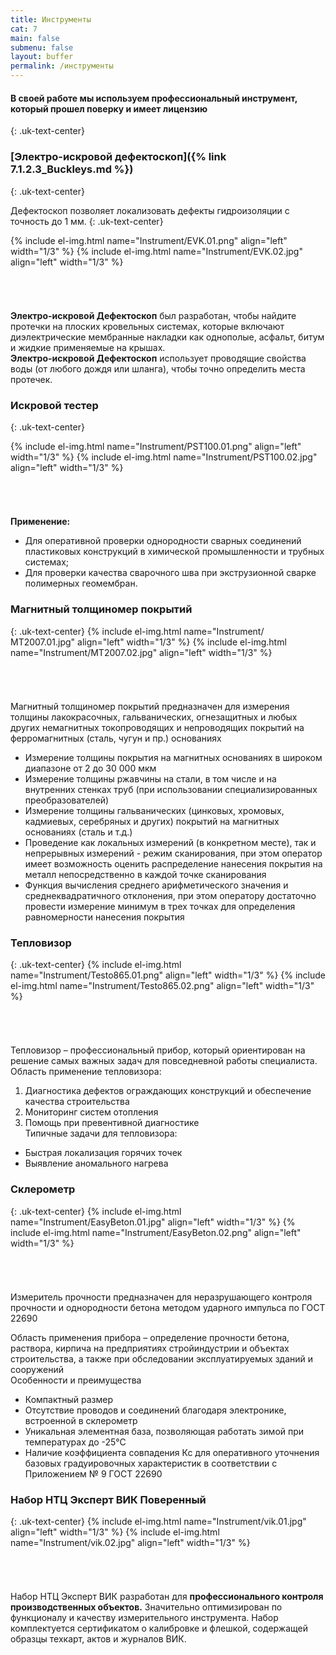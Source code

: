 ```yaml
---
title: Инструменты
cat: 7
main: false
submenu: false
layout: buffer
permalink: /инструменты
---
```


#### **В своей работе мы используем профессиональный инструмент, который прошел поверку и имеет лицензию**
{: .uk-text-center}
### **[Электро-искровой дефектоскоп]({% link 7.1.2.3_Buckleys.md %})**
{: .uk-text-center}

Дефектоскоп позволяет локализовать дефекты гидроизоляции с точность до 1 мм.
{: .uk-text-center}

{% include el-img.html name="Instrument/EVK.01.png" align="left" width="1/3" %}
{% include el-img.html name="Instrument/EVK.02.jpg" align="left" width="1/3" %}

###### &nbsp;  

**Электро-искровой Дефектоскоп** был разработан, чтобы найдите протечки на плоских кровельных системах, которые включают диэлектрические мембранные накладки как однополые, асфальт, битум и жидкие применяемые на крышах.  
**Электро-искровой Дефектоскоп** использует проводящие свойства воды (от любого дождя или шланга), чтобы точно определить места протечек.



### **Искровой тестер**
{: .uk-text-center}
 
{% include el-img.html name="Instrument/PST100.01.png" align="left" width="1/3" %}
{% include el-img.html name="Instrument/PST100.02.jpg" align="left" width="1/3" %}
###### &nbsp;  

**Применение:**

*	Для оперативной проверки однородности сварных соединений пластиковых конструкций в химической промышленности и трубных системах;  
*	Для проверки качества сварочного шва при экструзионной сварке полимерных геомембран.

### **Магнитный толщиномер покрытий**
{: .uk-text-center}
{% include el-img.html name="Instrument/МТ2007.01.jpg" align="left" width="1/3" %}
{% include el-img.html name="Instrument/МТ2007.02.jpg" align="left" width="1/3" %}
###### &nbsp;  

Магнитный толщиномер покрытий предназначен для измерения толщины лакокрасочных, гальванических, огнезащитных и любых других немагнитных токопроводящих и непроводящих покрытий на ферромагнитных (сталь, чугун и пр.) основаниях  

*	Измерение толщины покрытия на магнитных основаниях в широком диапазоне от 2 до 30 000 мкм  
*	Измерение толщины ржавчины на стали, в том числе и на внутренних стенках труб (при использовании специализированных преобразователей)  
*	Измерение толщины гальванических (цинковых, хромовых, кадмиевых, серебряных и других) покрытий на магнитных основаниях (сталь и т.д.)  
*	Проведение как локальных измерений (в конкретном месте), так и непрерывных измерений - режим сканирования, при этом оператор имеет возможность оценить распределение нанесения покрытия на металл непосредственно в каждой точке сканирования  
*	Функция вычисления среднего арифметического значения и среднеквадратичного отклонения, при этом оператору достаточно провести измерение минимум в трех точках для определения равномерности нанесения покрытия  
   
### **Тепловизор**
{: .uk-text-center}
{% include el-img.html name="Instrument/Testo865.01.png" align="left" width="1/3" %}
{% include el-img.html name="Instrument/Testo865.02.png" align="left" width="1/3" %}
###### &nbsp;  

Тепловизор – профессиональный прибор, который ориентирован на решение самых важных задач для повседневной работы специалиста.  
Область применение тепловизора:  
1) Диагностика дефектов ограждающих конструкций и обеспечение качества строительства   
2) Мониторинг систем отопления  
3) Помощь при превентивной диагностике  
   Типичные задачи для тепловизора:  
- Быстрая локализация горячих точек  
- Выявление аномального нагрева
     
### **Склерометр**
{: .uk-text-center}
{% include el-img.html name="Instrument/EasyBeton.01.jpg" align="left" width="1/3" %}
{% include el-img.html name="Instrument/EasyBeton.02.png" align="left" width="1/3" %}
###### &nbsp;  

Измеритель прочности предназначен для неразрушающего контроля прочности и однородности бетона методом ударного импульса по ГОСТ 22690   

Область применения прибора – определение прочности бетона, раствора, кирпича на предприятиях стройиндустрии и объектах строительства, а также при обследовании эксплуатируемых зданий и сооружений   
Особенности и преимущества   
- Компактный размер 
- Отсутствие проводов и соединений благодаря электронике, встроенной в склерометр 
- Уникальная элементная база, позволяющая работать зимой при температурах до -25°С 
- Наличие коэффициента совпадения Кс для оперативного уточнения базовых градуировочных характеристик в соответствии с Приложением № 9 ГОСТ 22690
   
### **Набор НТЦ Эксперт ВИК Поверенный**
{: .uk-text-center}
{% include el-img.html name="Instrument/vik.01.jpg" align="left" width="1/3" %}
{% include el-img.html name="Instrument/vik.02.jpg" align="left" width="1/3" %}
###### &nbsp;  

Набор НТЦ Эксперт ВИК разработан для **профессионального контроля производственных объектов.** Значительно оптимизирован по функционалу и качеству измерительного инструмента. Набор комплектуется сертификатом о калибровке и флешкой, содержащей образцы техкарт, актов и журналов ВИК. 

